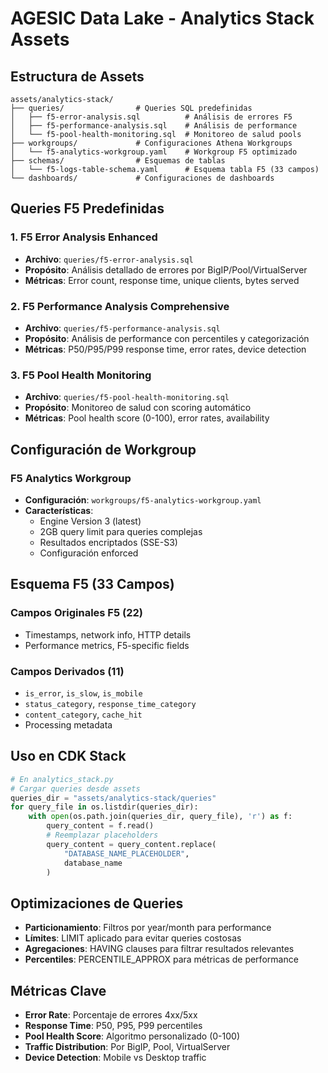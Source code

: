 # AGESIC Data Lake - Analytics Stack Assets

## Estructura de Assets

```
assets/analytics-stack/
├── queries/                # Queries SQL predefinidas
│   ├── f5-error-analysis.sql          # Análisis de errores F5
│   ├── f5-performance-analysis.sql    # Análisis de performance
│   └── f5-pool-health-monitoring.sql  # Monitoreo de salud pools
├── workgroups/             # Configuraciones Athena Workgroups
│   └── f5-analytics-workgroup.yaml    # Workgroup F5 optimizado
├── schemas/                # Esquemas de tablas
│   └── f5-logs-table-schema.yaml      # Esquema tabla F5 (33 campos)
└── dashboards/             # Configuraciones de dashboards
```

## Queries F5 Predefinidas

### **1. F5 Error Analysis Enhanced**
- **Archivo**: `queries/f5-error-analysis.sql`
- **Propósito**: Análisis detallado de errores por BigIP/Pool/VirtualServer
- **Métricas**: Error count, response time, unique clients, bytes served

### **2. F5 Performance Analysis Comprehensive**
- **Archivo**: `queries/f5-performance-analysis.sql`
- **Propósito**: Análisis de performance con percentiles y categorización
- **Métricas**: P50/P95/P99 response time, error rates, device detection

### **3. F5 Pool Health Monitoring**
- **Archivo**: `queries/f5-pool-health-monitoring.sql`
- **Propósito**: Monitoreo de salud con scoring automático
- **Métricas**: Pool health score (0-100), error rates, availability

## Configuración de Workgroup

### **F5 Analytics Workgroup**
- **Configuración**: `workgroups/f5-analytics-workgroup.yaml`
- **Características**:
  - Engine Version 3 (latest)
  - 2GB query limit para queries complejas
  - Resultados encriptados (SSE-S3)
  - Configuración enforced

## Esquema F5 (33 Campos)

### **Campos Originales F5 (22)**
- Timestamps, network info, HTTP details
- Performance metrics, F5-specific fields

### **Campos Derivados (11)**
- `is_error`, `is_slow`, `is_mobile`
- `status_category`, `response_time_category`
- `content_category`, `cache_hit`
- Processing metadata

## Uso en CDK Stack

```python
# En analytics_stack.py
# Cargar queries desde assets
queries_dir = "assets/analytics-stack/queries"
for query_file in os.listdir(queries_dir):
    with open(os.path.join(queries_dir, query_file), 'r') as f:
        query_content = f.read()
        # Reemplazar placeholders
        query_content = query_content.replace(
            "DATABASE_NAME_PLACEHOLDER", 
            database_name
        )
```

## Optimizaciones de Queries

- **Particionamiento**: Filtros por year/month para performance
- **Límites**: LIMIT aplicado para evitar queries costosas
- **Agregaciones**: HAVING clauses para filtrar resultados relevantes
- **Percentiles**: PERCENTILE_APPROX para métricas de performance

## Métricas Clave

- **Error Rate**: Porcentaje de errores 4xx/5xx
- **Response Time**: P50, P95, P99 percentiles
- **Pool Health Score**: Algoritmo personalizado (0-100)
- **Traffic Distribution**: Por BigIP, Pool, VirtualServer
- **Device Detection**: Mobile vs Desktop traffic
